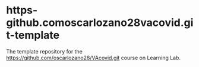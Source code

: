 # https-github.comoscarlozano28vacovid.git-template
The template repository for the https://github.com/oscarlozano28/VAcovid.git course on Learning Lab.
